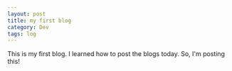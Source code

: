 ```yaml
---
layout: post
title: my first blog
category: Dev
tags: log
---
```


This is my first blog. I learned how to post the blogs today. So, I'm posting this!
